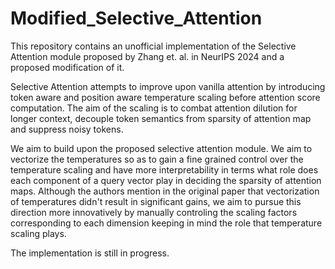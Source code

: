 # Modified_Selective_Attention
This repository contains an unofficial implementation of the Selective Attention module proposed by Zhang et. al. in NeurIPS 2024 and a proposed modification of it.

Selective Attention attempts to improve upon vanilla attention by introducing token aware and position aware temperature scaling before attention score computation. The aim of the scaling is to combat attention dilution for longer context, decouple token semantics from sparsity of attention map and suppress noisy tokens.

We aim to build upon the proposed selective attention module. We aim to vectorize the temperatures so as to gain a fine grained control over the temperature scaling and have more interpretability in terms what role does each component of a query vector play in deciding the sparsity of attention maps. Although the authors mention in the original paper that vectorization of temperatures didn't result in significant gains, we aim to pursue this direction more innovatively by manually controling the scaling factors corresponding to each dimension keeping in mind the role that temperature scaling plays.

The implementation is still in progress.
